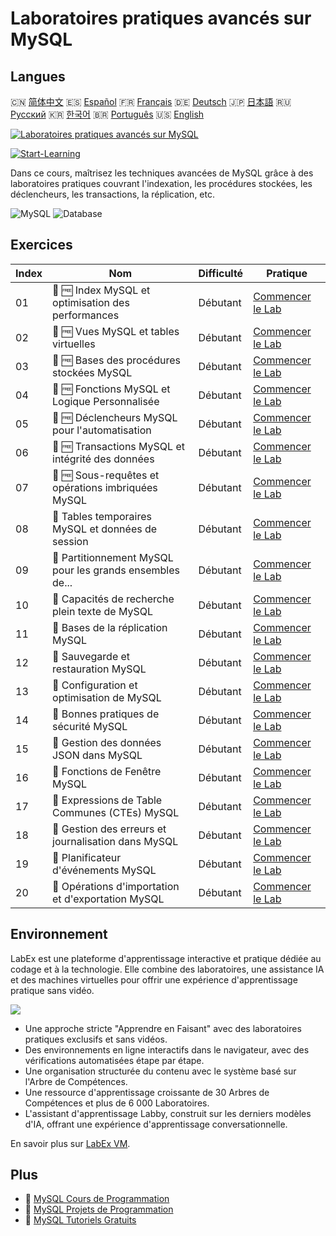 # Laboratoires pratiques avancés sur MySQL

## Langues

🇨🇳 [简体中文](README_zh.md) 🇪🇸 [Español](README_es.md) 🇫🇷 [Français](README_fr.md) 🇩🇪 [Deutsch](README_de.md) 🇯🇵 [日本語](README_ja.md) 🇷🇺 [Русский](README_ru.md) 🇰🇷 [한국어](README_ko.md) 🇧🇷 [Português](README_pt.md) 🇺🇸 [English](README.md) 

[![Laboratoires pratiques avancés sur MySQL](https://cover-creator.labex.io/advanced-mysql-practical-labs.png?lang=fr)](https://labex.io/fr/courses/advanced-mysql-practical-labs)

[![Start-Learning](https://img.shields.io/badge/Start-Learning-whitesmoke?style=for-the-badge)](https://labex.io/fr/courses/advanced-mysql-practical-labs)

Dans ce cours, maîtrisez les techniques avancées de MySQL grâce à des laboratoires pratiques couvrant l'indexation, les procédures stockées, les déclencheurs, les transactions, la réplication, etc.

![MySQL](https://img.shields.io/badge/MySQL-whitesmoke?style=for-the-badge&logo=mysql)
![Database](https://img.shields.io/badge/Database-whitesmoke?style=for-the-badge&logo=database)


## Exercices

|   Index | Nom                                                       | Difficulté   | Pratique                                                                                                                             |
|---------|-----------------------------------------------------------|--------------|--------------------------------------------------------------------------------------------------------------------------------------|
|      01 | 📖 🆓 Index MySQL et optimisation des performances        | Débutant     | <a target='_blank' href='https://labex.io/fr/tutorials/mysql-mysql-indexes-and-performance-optimization-550910'>Commencer le Lab</a> |
|      02 | 📖 🆓 Vues MySQL et tables virtuelles                     | Débutant     | <a target='_blank' href='https://labex.io/fr/tutorials/mysql-mysql-views-and-virtual-tables-550920'>Commencer le Lab</a>             |
|      03 | 📖 🆓 Bases des procédures stockées MySQL                 | Débutant     | <a target='_blank' href='https://labex.io/fr/tutorials/mysql-mysql-stored-procedures-basics-550915'>Commencer le Lab</a>             |
|      04 | 📖 🆓 Fonctions MySQL et Logique Personnalisée            | Débutant     | <a target='_blank' href='https://labex.io/fr/tutorials/mysql-mysql-functions-and-custom-logic-550908'>Commencer le Lab</a>           |
|      05 | 📖 🆓 Déclencheurs MySQL pour l'automatisation            | Débutant     | <a target='_blank' href='https://labex.io/fr/tutorials/mysql-mysql-triggers-for-automation-550919'>Commencer le Lab</a>              |
|      06 | 📖 🆓 Transactions MySQL et intégrité des données         | Débutant     | <a target='_blank' href='https://labex.io/fr/tutorials/mysql-mysql-transactions-and-data-integrity-550918'>Commencer le Lab</a>      |
|      07 | 📖 🆓 Sous-requêtes et opérations imbriquées MySQL        | Débutant     | <a target='_blank' href='https://labex.io/fr/tutorials/mysql-mysql-subqueries-and-nested-operations-550916'>Commencer le Lab</a>     |
|      08 | 📖  Tables temporaires MySQL et données de session        | Débutant     | <a target='_blank' href='https://labex.io/fr/tutorials/mysql-mysql-temporary-tables-and-session-data-550917'>Commencer le Lab</a>    |
|      09 | 📖  Partitionnement MySQL pour les grands ensembles de... | Débutant     | <a target='_blank' href='https://labex.io/fr/tutorials/mysql-mysql-partitioning-for-large-datasets-550912'>Commencer le Lab</a>      |
|      10 | 📖  Capacités de recherche plein texte de MySQL           | Débutant     | <a target='_blank' href='https://labex.io/fr/tutorials/mysql-mysql-full-text-search-capabilities-550907'>Commencer le Lab</a>        |
|      11 | 📖  Bases de la réplication MySQL                         | Débutant     | <a target='_blank' href='https://labex.io/fr/tutorials/mysql-mysql-replication-basics-550913'>Commencer le Lab</a>                   |
|      12 | 📖  Sauvegarde et restauration MySQL                      | Débutant     | <a target='_blank' href='https://labex.io/fr/tutorials/mysql-mysql-backup-and-recovery-550902'>Commencer le Lab</a>                  |
|      13 | 📖  Configuration et optimisation de MySQL                | Débutant     | <a target='_blank' href='https://labex.io/fr/tutorials/mysql-mysql-configuration-and-tuning-550904'>Commencer le Lab</a>             |
|      14 | 📖  Bonnes pratiques de sécurité MySQL                    | Débutant     | <a target='_blank' href='https://labex.io/fr/tutorials/mysql-mysql-security-best-practices-550914'>Commencer le Lab</a>              |
|      15 | 📖  Gestion des données JSON dans MySQL                   | Débutant     | <a target='_blank' href='https://labex.io/fr/tutorials/mysql-mysql-json-data-handling-550911'>Commencer le Lab</a>                   |
|      16 | 📖  Fonctions de Fenêtre MySQL                            | Débutant     | <a target='_blank' href='https://labex.io/fr/tutorials/mysql-mysql-window-functions-550921'>Commencer le Lab</a>                     |
|      17 | 📖  Expressions de Table Communes (CTEs) MySQL            | Débutant     | <a target='_blank' href='https://labex.io/fr/tutorials/mysql-mysql-common-table-expressions-ctes-550903'>Commencer le Lab</a>        |
|      18 | 📖  Gestion des erreurs et journalisation dans MySQL      | Débutant     | <a target='_blank' href='https://labex.io/fr/tutorials/mysql-mysql-error-handling-and-logging-550905'>Commencer le Lab</a>           |
|      19 | 📖  Planificateur d'événements MySQL                      | Débutant     | <a target='_blank' href='https://labex.io/fr/tutorials/mysql-mysql-event-scheduler-550906'>Commencer le Lab</a>                      |
|      20 | 📖  Opérations d'importation et d'exportation MySQL       | Débutant     | <a target='_blank' href='https://labex.io/fr/tutorials/mysql-mysql-import-and-export-operations-550909'>Commencer le Lab</a>         |

## Environnement

LabEx est une plateforme d'apprentissage interactive et pratique dédiée au codage et à la technologie. Elle combine des laboratoires, une assistance IA et des machines virtuelles pour offrir une expérience d'apprentissage pratique sans vidéo.

![](https://tutorial-screenshot.getvm.io/images/vm-1725247253.png)

- Une approche stricte "Apprendre en Faisant" avec des laboratoires pratiques exclusifs et sans vidéos.
- Des environnements en ligne interactifs dans le navigateur, avec des vérifications automatisées étape par étape.
- Une organisation structurée du contenu avec le système basé sur l'Arbre de Compétences.
- Une ressource d'apprentissage croissante de 30 Arbres de Compétences et plus de 6 000 Laboratoires.
- L'assistant d'apprentissage Labby, construit sur les derniers modèles d'IA, offrant une expérience d'apprentissage conversationnelle.

En savoir plus sur [LabEx VM](https://support.labex.io/using-labex/virtual-machine).

## Plus

- 🔗 [MySQL Cours de Programmation](https://github.com/labex-labs/awesome-programming-courses)
- 🔗 [MySQL Projets de Programmation](https://github.com/labex-labs/awesome-programming-projects)
- 🔗 [MySQL Tutoriels Gratuits](https://github.com/labex-labs/mysql-free-tutorials)


